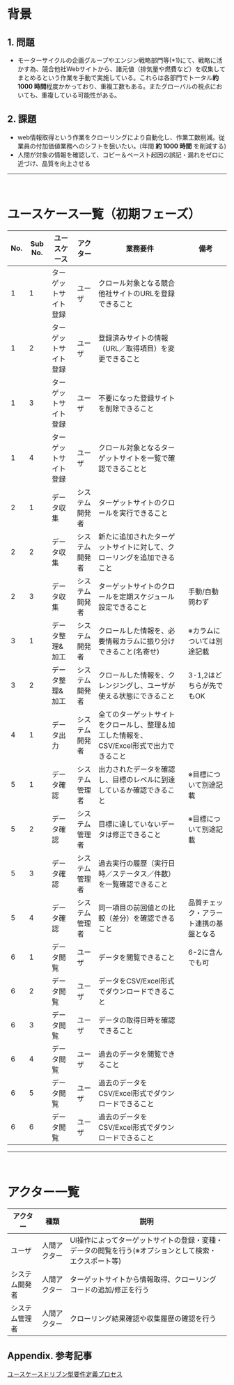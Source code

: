 # 背景
## 1. 問題
- モーターサイクルの企画グループやエンジン戦略部門等(*1)にて、戦略に活かす為、競合他社Webサイトから、諸元値（排気量や燃費など）を収集してまとめるという作業を手動で実施している。これらは各部門でトータル**約 1000 時間**程度かかっており、重複工数もある。またグローバルの視点においても、重複している可能性がある。
## 2. 課題
- web情報取得という作業をクローリングにより自動化し、作業工数削減。従業員の付加価値業務へのシフトを狙いたい。(年間 **約 1000 時間** を削減する) 
- 人間が対象の情報を確認して、コピー＆ペースト起因の誤記・漏れをゼロに近づけ、品質を向上させる  

---
<br>

# ユースケース一覧（初期フェーズ）

| No. | Sub No. | ユースケース | アクター | 業務要件 | 備考 |
| --- | --- | --- | --- | --- | --- |
| 1 | 1 | ターゲットサイト登録 | ユーザ | クロール対象となる競合他社サイトのURLを登録できること | |
| 1 | 2 | ターゲットサイト登録 | ユーザ | 登録済みサイトの情報（URL／取得項目）を変更できること | |
| 1 | 3 | ターゲットサイト登録 | ユーザ | 不要になった登録サイトを削除できること | |
| 1 | 4 | ターゲットサイト登録 | ユーザ | クロール対象となるターゲットサイトを一覧で確認できることと |  |
| 2 | 1 | データ収集 | システム開発者 | ターゲットサイトのクロールを実行できること | |
| 2 | 2 | データ収集 | システム開発者 | 新たに追加されたターゲットサイトに対して、クローリングを追加できること | |
| 2 | 3 | データ収集 | システム開発者 | ターゲットサイトのクロールを定期スケジュール設定できること | 手動/自動問わず |
| 3 | 1 | データ整理&加工 | システム開発者 | クロールした情報を、必要情報カラムに振り分けできること(名寄せ) | ※カラムについては別途記載 |
| 3 | 2 | データ整理&加工 | システム開発者 | クロールした情報を、クレンジングし、ユーザが使える状態にできること | 3-1,2はどちらが先でもOK |
| 4 | 1 | データ出力 | システム開発者 | 全てのターゲットサイトをクロールし、整理＆加工した情報を、CSV/Excel形式で出力できること | |
| 5 | 1 | データ確認 | システム管理者 | 出力されたデータを確認し、目標のレベルに到達しているか確認できること | ※目標について別途記載 |
| 5 | 2 | データ確認 | システム管理者 | 目標に達していないデータは修正できること | ※目標について別途記載 |
| 5 | 3 | データ確認 | システム管理者 | 過去実行の履歴（実行日時／ステータス／件数）を一覧確認できること | |
| 5 | 4 | データ確認 | システム管理者 | 同一項目の前回値との比較（差分）を確認できること | 品質チェック・アラート連携の基盤となる |
| 6 | 1 | データ閲覧 | ユーザ | データを閲覧できること | 6-2に含んでも可 |
| 6 | 2 | データ閲覧 | ユーザ | データをCSV/Excel形式でダウンロードできること | |
| 6 | 3 | データ閲覧 | ユーザ | データの取得日時を確認できること | |
| 6 | 4 | データ閲覧 | ユーザ | 過去のデータを閲覧できること | |
| 6 | 5 | データ閲覧 | ユーザ | 過去のデータをCSV/Excel形式でダウンロードできること | |
| 6 | 6 | データ閲覧 | ユーザ | 過去のデータをCSV/Excel形式でダウンロードできること | |

---
<br>

# アクター一覧

| アクター             | 種類                      | 説明                                                       |
|--------------------|-------------------------|-----------------------------------------------------------|
| ユーザ | 人間アクター | UI操作によってターゲットサイトの登録・変種・データの閲覧を行う(※オプションとして検索・エクスポート等) |
| システム開発者 | 人間アクター | ターゲットサイトから情報取得、クローリングコードの追加/修正を行う |
| システム管理者 | 人間アクター | クローリング結果確認や収集履歴の確認を行う |


## Appendix. 参考記事
[ユースケースドリブン型要件定義プロセス](https://zenn.dev/okikusan/articles/9007eafb0f8f18)
